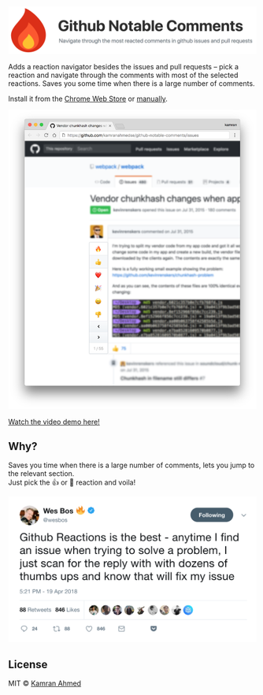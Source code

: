 <p align="center">
<img width="750" src="./assets/banner.png" text-align="center">
</p>

Adds a reaction navigator besides the issues and pull requests – pick a reaction and navigate through the comments with most of the selected reactions. Saves you some time when there is a large number of comments.

Install it from the [Chrome Web Store](https://chrome.google.com/webstore/detail/github-notable-comments/jcppcdjgdbnibjdeeihllbefhpibmajf) or [manually](http://superuser.com/a/247654/6877).

<img src="./assets/sample.png" />

[Watch the video demo here!](https://streamable.com/par8b)

## Why?

<p>Saves you time when there is a large number of comments, lets you jump to the relevant section.<br>Just pick the 👍 or 🎉  reaction and voila!</p>

<img width="600" src="./assets/tweet.png" />

## License
MIT © [Kamran Ahmed](https://kamranahmed.info)

